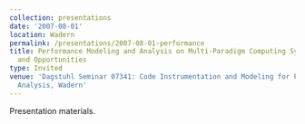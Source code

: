 ```yaml
---
collection: presentations
date: '2007-08-01'
location: Wadern
permalink: /presentations/2007-08-01-performance
title: Performance Modeling and Analysis on Multi-Paradigm Computing Systems Challenges
  and Opportunities
type: Invited
venue: 'Dagstuhl Seminar 07341: Code Instrumentation and Modeling for Parallel Performance
  Analysis, Wadern'
---
```


Presentation materials.
